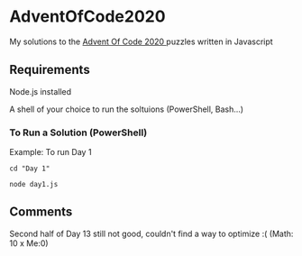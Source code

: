 # AdventOfCode2020

My solutions to the [Advent Of Code 2020 ](https://adventofcode.com/) puzzles written in Javascript

## Requirements

Node.js installed

A shell of your choice to run the soltuions (PowerShell, Bash...)

### To Run a Solution (PowerShell)

Example: To run Day 1

`cd "Day 1"`

`node day1.js`

## Comments

Second half of Day 13 still not good, couldn't find a way to optimize :( (Math: 10 x Me:0)
